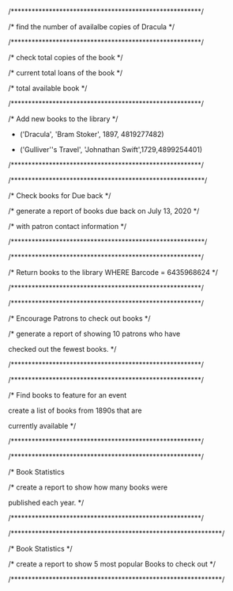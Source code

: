 


/*******************************************************/

/* find the number of availalbe copies of Dracula      */

/*******************************************************/



/* check total copies of the book */





/* current total loans of the book */





/* total available book */








/*******************************************************/

/* Add new books to the library                        */

- ('Dracula', 'Bram Stoker', 1897, 4819277482)

- ('Gulliver''s Travel', 'Johnathan Swift',1729,4899254401)

/*******************************************************/








/********************************************************/

/* Check books for Due back                             */

/* generate a report of books due back on July 13, 2020 */

/* with patron contact information                      */

/********************************************************/




/*******************************************************/

/* Return books to the library WHERE Barcode = 6435968624                        */

/*******************************************************/





/*******************************************************/

/* Encourage Patrons to check out books                */

/* generate a report of showing 10 patrons who have

checked out the fewest books.                          */

/*******************************************************/



/*******************************************************/

/* Find books to feature for an event                  

 create a list of books from 1890s that are

 currently available                                    */

/*******************************************************/



/*******************************************************/

/* Book Statistics 

/* create a report to show how many books were 

published each year.                                    */

/*******************************************************/




/*************************************************************/

/* Book Statistics                                           */

/* create a report to show 5 most popular Books to check out */

/*************************************************************/

